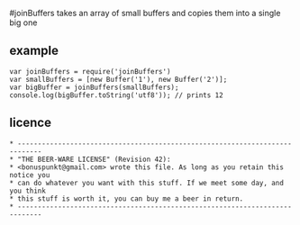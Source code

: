 #joinBuffers
takes an array of small buffers and copies them into a single big one

## example

    var joinBuffers = require('joinBuffers')
    var smallBuffers = [new Buffer('1'), new Buffer('2')];
    var bigBuffer = joinBuffers(smallBuffers);
    console.log(bigBuffer.toString('utf8')); // prints 12

## licence
    * ----------------------------------------------------------------------------
    * "THE BEER-WARE LICENSE" (Revision 42):
    * <bonuspunkt@gmail.com> wrote this file. As long as you retain this notice you
    * can do whatever you want with this stuff. If we meet some day, and you think
    * this stuff is worth it, you can buy me a beer in return.
    * ----------------------------------------------------------------------------
